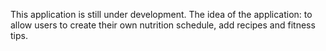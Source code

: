 This application is still under development.
The idea of ​​the application: to allow users to create their own nutrition schedule, add recipes and fitness tips.
